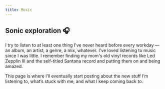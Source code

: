 ```yaml
---
title: Music
---
```


## Sonic exploration 🎧

I try to listen to at least one thing I've never heard before every workday — an album, an artist, a genre, a mix, whatever. I've loved listening to music since I was little. I remember finding my mom's old vinyl records like Led Zepplin III and the self-titled Santana record and putting them on and being amazed.

This page is where I’ll eventually start posting about the new stuff I’m listening to, what’s stuck with me, and what I keep coming back to.
